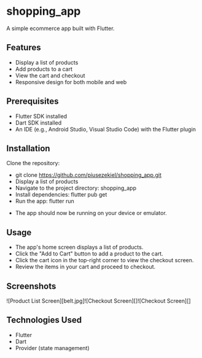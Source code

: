 # shopping_app
A simple ecommerce app built with Flutter.

## Features
- Display a list of products
- Add products to a cart
- View the cart and checkout
- Responsive design for both mobile and web
## Prerequisites
- Flutter SDK installed
- Dart SDK installed
- An IDE (e.g., Android Studio, Visual Studio Code) with the Flutter plugin
## Installation
Clone the repository:
- git clone https://github.com/piusezekiel/shopping_app.git	
- Display a list of products
- Navigate to the project directory: shopping_app
- Install dependencies: flutter pub get
- Run the app: flutter run
* The app should now be running on your device or emulator.

## Usage
* The app's home screen displays a list of products.
* Click the "Add to Cart" button to add a product to the cart.
* Click the cart icon in the top-right corner to view the checkout screen.
* Review the items in your cart and proceed to checkout.

## Screenshots
![Product List Screen][belt.jpg]![Checkout Screen][]![Checkout Screen][]

## Technologies Used
- Flutter
- Dart
- Provider (state management)
